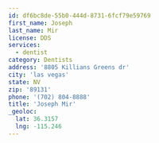 ```yaml
---
id: df6bc8de-55b0-444d-8731-6fcf79e59769
first_name: Joseph
last_name: Mir
license: DDS
services:
  - dentist
category: Dentists
address: '8805 Killians Greens dr'
city: 'las vegas'
state: NV
zip: '89131'
phone: '(702) 804-8888'
title: 'Joseph Mir'
_geoloc:
  lat: 36.3157
  lng: -115.246
---
```

